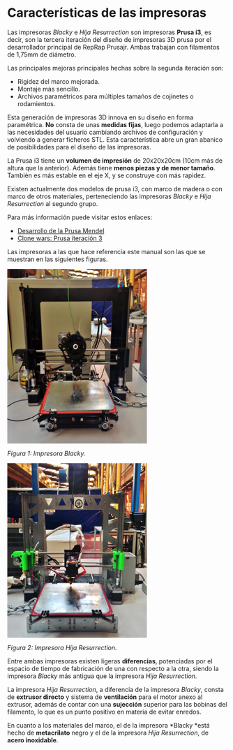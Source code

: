 # Características de las impresoras

Las impresoras *Blacky* e *Hija Resurrection* son impresoras **Prusa i3**, es decir, son la tercera iteración del diseño de impresoras 3D prusa por el desarrollador principal de RepRap Prusajr. Ambas trabajan con filamentos de 1,75mm de diámetro.

Las principales mejoras principales hechas sobre la segunda iteración son:

* Rigidez del marco mejorada.
* Montaje más sencillo.
* Archivos paramétricos para múltiples tamaños de cojinetes o rodamientos.

Esta generación de impresoras 3D innova en su diseño en forma paramétrica. **No** consta de unas **medidas fijas**, luego podemos adaptarla a las necesidades del usuario cambiando archivos de configuración y volviendo a generar ficheros STL. Esta característica abre un gran abanico de posibilidades para el diseño de las impresoras.

La Prusa i3 tiene un **volumen de impresión** de 20x20x20cm (10cm más de altura que la anterior). Además tiene **menos piezas y de menor tamaño**. También es más estable en el eje X, y se construye con más rapidez.

Existen actualmente dos modelos de prusa i3, con marco de madera o con marco de otros materiales, perteneciendo las impresoras *Blacky* e *Hija Resurrection* al segundo grupo.

Para más información puede visitar estos enlaces:

* [Desarrollo de la Prusa Mendel](https://github.com/josefprusa/Prusa3)
* [Clone wars: Prusa iteración 3](http://reprap.org/wiki/Clone_wars:_Prusa_iteraci%C3%B3n_3)

Las impresoras a las que hace referencia este manual son las que se muestran en las siguientes figuras.

<img src="blacky.JPG" alt="blacky" height="400" width="320" align="middle">

*Figura 1: Impresora Blacky.*

<img src="hija.JPG" alt="hija" height="400" width="320" align="middle">

*Figura 2: Impresora Hija Resurrection.*

Entre ambas impresoras existen ligeras **diferencias**, potenciadas por el espacio de tiempo de fabricación de una con respecto a la otra, siendo la impresora *Blacky* más antigua que la impresora *Hija Resurrection*.

La impresora *Hija Resurrection*, a diferencia de la impresora *Blacky*, consta de **extrusor directo** y sistema de **ventilación** para el motor anexo al extrusor, además de contar con una **sujección** superior para las bobinas del filamento, lo que es un punto positivo en materia de evitar enredos.

En cuanto a los materiales del marco, el de la impresora *Blacky *está hecho de **metacrilato** negro y el de la impresora *Hija Resurrection*, de **acero inoxidable**.



